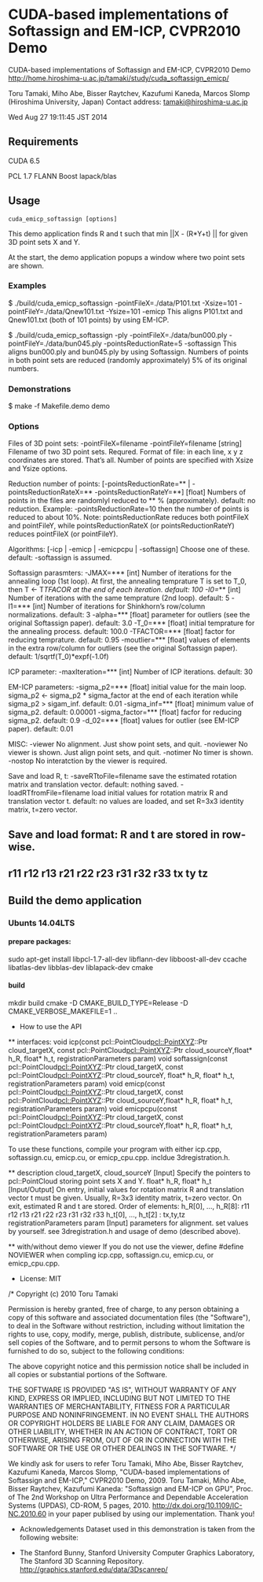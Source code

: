 CUDA-based implementations of Softassign and EM-ICP, CVPR2010 Demo
====

CUDA-based implementations of Softassign and EM-ICP, CVPR2010 Demo
http://home.hiroshima-u.ac.jp/tamaki/study/cuda_softassign_emicp/

Toru Tamaki, Miho Abe, Bisser Raytchev, Kazufumi Kaneda, Marcos Slomp (Hiroshima University, Japan)
Contact address: tamaki@hiroshima-u.ac.jp

Wed Aug 27 19:11:45 JST 2014



Requirements
---

CUDA 6.5

PCL 1.7
FLANN
Boost
lapack/blas


Usage
---
```
cuda_emicp_softassign [options]
```

This demo application finds R and t such that min ||X - (R*Y+t) || for given 3D point sets X and Y.

At the start, the demo application popups a window where two point sets are shown.

### Examples
$ ./build/cuda_emicp_softassign -pointFileX=./data/P101.txt -Xsize=101 -pointFileY=./data/Qnew101.txt -Ysize=101 -emicp
    This aligns P101.txt and Qnew101.txt (both of 101 points) by using EM-ICP.

$ ./build/cuda_emicp_softassign -ply -pointFileX=./data/bun000.ply -pointFileY=./data/bun045.ply -pointsReductionRate=5 -softassign
    This aligns bun000.ply and bun045.ply by using Softassign. Numbers of points in both point sets are reduced (randomly approximately) 5% of its original numbers.

### Demonstrations
$ make -f Makefile.demo demo




### Options

Files of 3D point sets:
-pointFileX=filename
-pointFileY=filename
    [string] Filename of two 3D point sets. Requred.
    Format of file: in each line, x y z coordinates are stored. That’s all. Number of points are specified with Xsize and Ysize options.

Reduction number of points:
[-pointsReductionRate=** | -pointsReductionRateX=** -pointsReductionRateY=**]
    [float] Numbers of points in the files are randomlyl reduced to ** % (approximately). default: no reduction.
    Example: -pointsReductionRate=10 then the number of points is reduced to about 10%.
    Note: pointsReductionRate reduces both pointFileX and pointFileY, while pointsReductionRateX (or pointsReductionRateY) reduces pointFileX (or pointFileY).

Algorithms:
[-icp | -emicp | -emicpcpu | -softassign]
    Choose one of these. default: -softassign is assumed.

Softassign parasmters:
-JMAX=***
    [int] Number of iterations for the annealing loop (1st loop). At first, the annealing temprature T is set to T_0, then T <- T*TFACOR at the end of each iteration. default: 100
-I0=***
    [int] Number of iterations with the same temprature (2nd loop). default: 5
-I1=***
    [int] Number of iterations for Shinkhorn’s row/column normalizations. default: 3
-alpha=***
    [float] parameter for outliers (see the original Softassign paper). default: 3.0
-T_0=***
    [float] initial temprature for the annealing process. default: 100.0
-TFACTOR=***
    [float] factor for reducing temprature. default: 0.95
-moutlier=***
    [float] values of elements in the extra row/column for outliers (see the original Softassign paper). default: 1/sqrtf(T_0)*expf(-1.0f)

ICP parameter:
-maxIteration=***
    [int] Number of ICP iterations. default: 30

EM-ICP parameters:
-sigma_p2=***
    [float] initial value for the main loop. sigma_p2 <- sigma_p2 * sigma_factor  at the end of each iteration while sigma_p2 > sigam_inf. default: 0.01
-sigma_inf=***
    [float] minimum value of sigma_p2. default: 0.00001
-sigma_factor=***
    [float] facfor for reducing sigma_p2. default: 0.9
-d_02=***
    [float] values for outlier (see EM-ICP paper). default: 0.01

MISC:
-viewer
    No alignment. Just show point sets, and quit.
-noviewer
    No viewer is shown. Just align point sets, and quit.
-notimer
    No timer is shown.
-nostop
    No interatction by the viewer is required.


Save and load R, t:
-saveRTtoFile=filename
    save the estimated rotation matrix and translation vector. default: nothing saved.
-loadRTfromFile=filename
    load initial values for rotation matrix R and translation vector t. default: no values are loaded, and set R=3x3 identity matrix, t=zero vector.

Save and load format: R and t are stored in row-wise.
---------
r11 r12 r13
r21 r22 r23
r31 r32 r33
tx ty tz
---------


Build the demo application
---

### Ubunts 14.04LTS

#### prepare packages:

sudo apt-get install libpcl-1.7-all-dev libflann-dev libboost-all-dev ccache libatlas-dev libblas-dev liblapack-dev cmake

#### build

mkdir build
cmake -D CMAKE_BUILD_TYPE=Release -D CMAKE_VERBOSE_MAKEFILE=1 ..





* How to use the API

** interfaces:
void        icp(const pcl::PointCloud<pcl::PointXYZ>::Ptr cloud_targetX,
		const pcl::PointCloud<pcl::PointXYZ>::Ptr cloud_sourceY,float* h_R, float* h_t, registrationParameters param)
void softassign(const pcl::PointCloud<pcl::PointXYZ>::Ptr cloud_targetX,
		const pcl::PointCloud<pcl::PointXYZ>::Ptr cloud_sourceY, float* h_R, float* h_t, registrationParameters param)
void      emicp(const pcl::PointCloud<pcl::PointXYZ>::Ptr cloud_targetX,
		const pcl::PointCloud<pcl::PointXYZ>::Ptr cloud_sourceY,float* h_R, float* h_t, registrationParameters param)
void   emicpcpu(const pcl::PointCloud<pcl::PointXYZ>::Ptr cloud_targetX,
		const pcl::PointCloud<pcl::PointXYZ>::Ptr cloud_sourceY,float* h_R, float* h_t, registrationParameters param)

To use these functions,
  compile your program with either icp.cpp, softassign.cu, emicp.cu, or emicp_cpu.cpp.
  incldue 3dregistration.h.

** description
cloud_targetX, cloud_sourceY [Input]
    Specify the pointers to pcl::PointCloud storing point sets X and Y.
float* h_R, float* h_t [Input/Output]
    On entry, initial values for rotation matrix R and translation vector t must be given. Usually, R=3x3 identity matrix, t=zero vector.
    On exit, estimated R and t are stored.
    Order of elements:
    h_R[0], ..., h_R[8]: r11 r12 r13 r21 r22 r23 r31 r32 r33
    h_t[0], ..., h_t[2] : tx,ty,tz
registrationParameters param [Input]
    parameters for alignment. set values by yourself.
    see 3dregistration.h and usage of demo (described above).

** with/without demo viewer
If you do not use the viewer, define
#define NOVIEWER
when compling icp.cpp, softassign.cu, emicp.cu, or emicp_cpu.cpp.





* License: MIT

/*
  Copyright (c) 2010 Toru Tamaki

  Permission is hereby granted, free of charge, to any person
  obtaining a copy of this software and associated documentation
  files (the "Software"), to deal in the Software without
  restriction, including without limitation the rights to use,
  copy, modify, merge, publish, distribute, sublicense, and/or sell
  copies of the Software, and to permit persons to whom the
  Software is furnished to do so, subject to the following
  conditions:

  The above copyright notice and this permission notice shall be
  included in all copies or substantial portions of the Software.

  THE SOFTWARE IS PROVIDED "AS IS", WITHOUT WARRANTY OF ANY KIND,
  EXPRESS OR IMPLIED, INCLUDING BUT NOT LIMITED TO THE WARRANTIES
  OF MERCHANTABILITY, FITNESS FOR A PARTICULAR PURPOSE AND
  NONINFRINGEMENT. IN NO EVENT SHALL THE AUTHORS OR COPYRIGHT
  HOLDERS BE LIABLE FOR ANY CLAIM, DAMAGES OR OTHER LIABILITY,
  WHETHER IN AN ACTION OF CONTRACT, TORT OR OTHERWISE, ARISING
  FROM, OUT OF OR IN CONNECTION WITH THE SOFTWARE OR THE USE OR
  OTHER DEALINGS IN THE SOFTWARE.
*/

We kindly ask for users to refer
  Toru Tamaki, Miho Abe, Bisser Raytchev, Kazufumi Kaneda, Marcos Slomp, "CUDA-based implementations of Softassign and EM-ICP," CVPR2010 Demo, 2009.
  Toru Tamaki, Miho Abe, Bisser Raytchev, Kazufumi Kaneda: "Softassign and EM-ICP on GPU", Proc. of The 2nd Workshop on Ultra Performance and Dependable Acceleration Systems (UPDAS), CD-ROM, 5 pages, 2010. http://dx.doi.org/10.1109/IC-NC.2010.60
in your paper publised by using our implementation. Thank you!


* Acknowledgements
Dataset used in this demonstration is taken from the following website:
- The Stanford Bunny, Stanford University Computer Graphics Laboratory, The Stanford 3D Scanning Repository.
  http://graphics.stanford.edu/data/3Dscanrep/

